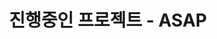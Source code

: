 ---
title: "진행중인 프로젝트 - ASAP"
permalink: /categories/ASAP
layout: category
author_profile: true
taxonomy: ASAP
---